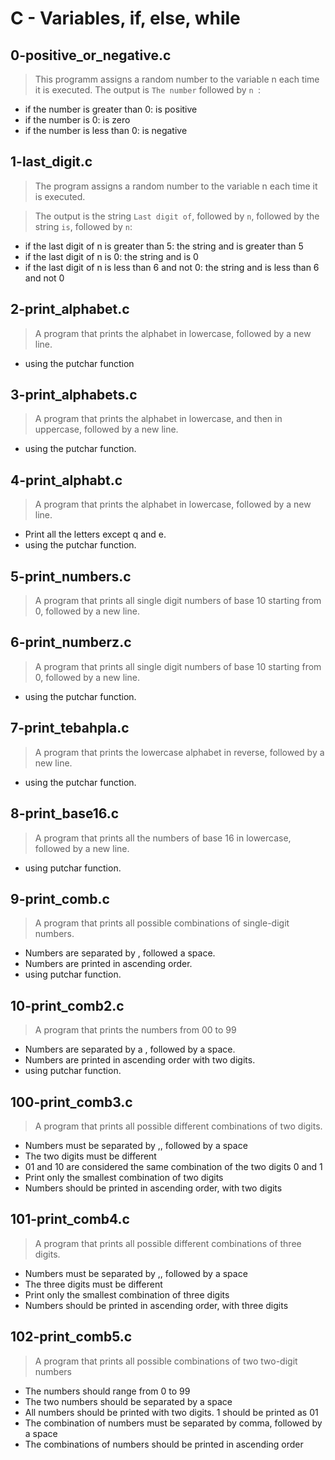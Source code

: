 # C - Variables, if, else, while

## 0-positive_or_negative.c
>This programm assigns a random number to the variable n each time it is executed. The output is `The number` followed by `n `:

- if the number is greater than 0: is positive
- if the number is 0: is zero
- if the number is less than 0: is negative
## 1-last_digit.c
>The program assigns a random number to the variable n each time it is executed.

>The output is the string `Last digit of`, followed by `n`, followed by the string `is`, followed by `n`:
- if the last digit of n is greater than 5: the string and is greater than 5
- if the last digit of n is 0: the string and is 0
- if the last digit of n is less than 6 and not 0: the string and is less than 6 and not 0
## 2-print_alphabet.c
>A program that prints the alphabet in lowercase, followed by a new line.

- using the putchar function
## 3-print_alphabets.c
>A program that prints the alphabet in lowercase, and then in uppercase, followed by a new line.

- using the putchar function.
## 4-print_alphabt.c
>A program that prints the alphabet in lowercase, followed by a new line.

- Print all the letters except q and e.
- using the putchar function.
## 5-print_numbers.c
>A program that prints all single digit numbers of base 10 starting from 0, followed by a new line.

## 6-print_numberz.c
>A program that prints all single digit numbers of base 10 starting from 0, followed by a new line.

- using the putchar function.
## 7-print_tebahpla.c
>A program that prints the lowercase alphabet in reverse, followed by a new line.

- using the putchar function.
## 8-print_base16.c
>A program that prints all the numbers of base 16 in lowercase, followed by a new line.

- using putchar function.
## 9-print_comb.c
>A program that prints all possible combinations of single-digit numbers.

- Numbers are separated by , followed a space.
- Numbers are printed in ascending order.
- using putchar function.
## 10-print_comb2.c
>A program that prints the numbers from 00 to 99

- Numbers are separated by a , followed by a space.
- Numbers are printed in ascending order with two digits.
- using putchar function.
## 100-print_comb3.c 
>A program that prints all possible different combinations of two digits.
- Numbers must be separated by ,, followed by a space
- The two digits must be different
- 01 and 10 are considered the same combination of the two digits 0 and 1
- Print only the smallest combination of two digits
- Numbers should be printed in ascending order, with two digits
## 101-print_comb4.c
>A program that prints all possible different combinations of three digits.
- Numbers must be separated by ,, followed by a space
- The three digits must be different
- Print only the smallest combination of three digits
- Numbers should be printed in ascending order, with three digits
## 102-print_comb5.c 
>A program that prints all possible combinations of two two-digit numbers
- The numbers should range from 0 to 99
- The two numbers should be separated by a space
- All numbers should be printed with two digits. 1 should be printed as 01
- The combination of numbers must be separated by comma, followed by a space
- The combinations of numbers should be printed in ascending order